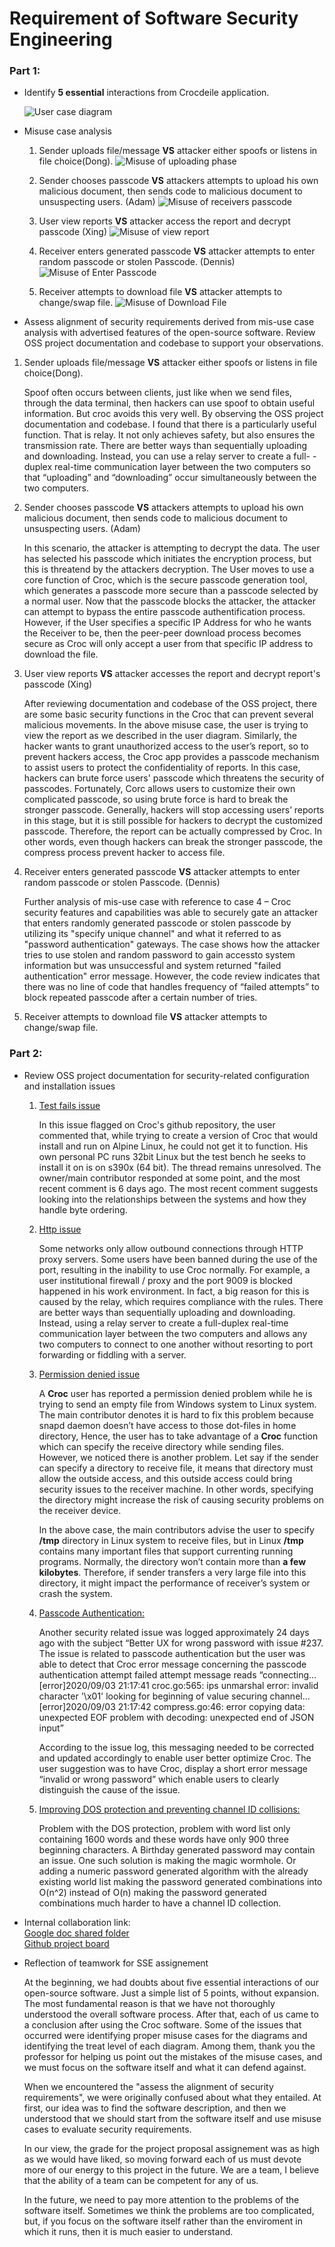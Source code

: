 # Requirement of Software Security Engineering

### Part 1: 
* Identify **5 essential** interactions from Crocdeile application.

  ![User case diagram](image/Userdiagram.png)

* Misuse case analysis
  1. Sender uploads file/message **VS** attacker either spoofs or listens in file choice(Dong).
  ![Misuse of uploading phase](image/MisUseCase1.png)
  
  2. Sender chooses passcode **VS** attackers attempts to upload his own malicious document, then sends code to malicious document to unsuspecting users. (Adam)
  ![Misuse of receivers passcode](image/MisUseCase2F.png)
  
  3. User view reports **VS** attacker access the report and decrypt passcode (Xing)
  ![Misuse of view report](image/MisUseCase3.png)
 
  4. Receiver enters generated passcode **VS** attacker attempts to enter random passcode or stolen Passcode. (Dennis)
  ![Misuse of Enter Passcode](image/MisuseCase4F.png)
  
  5. Receiver attempts to download file **VS** attacker attempts to change/swap file.
  ![Misuse of Download File](image/MisUseCase5F.png)

* Assess alignment of security requirements derived from mis-use case analysis with advertised features of the open-source software. Review OSS project documentation and         codebase to support your observations. 

1. Sender uploads file/message **VS** attacker either spoofs or listens in file choice(Dong).

   Spoof often occurs between clients, just like when we send files, through the data terminal, then hackers can use spoof to obtain useful information. But croc avoids 	    this very well. By observing the OSS project documentation and codebase. I found that there is a particularly useful function. That is relay. It not only achieves 		    safety, but also ensures the transmission rate. There are better ways than sequentially uploading and downloading. Instead, you can use a relay server to create a full-        -duplex real-time communication layer between the two computers so that “uploading” and “downloading” occur simultaneously between the two computers.
 
2. Sender chooses passcode **VS** attackers attempts to upload his own malicious document, then sends code to malicious document to unsuspecting users. (Adam)
	
   In this scenario, the attacker is attempting to decrypt the data.  The user has selected his passcode which initiates the encryption process, but this is threatend by the      attackers decryption.  The User moves to use a core function of Croc, which is the secure passcode generation tool, which generates a passcode more secure than a passcode      selected by a normal user.  Now that the passcode blocks the attacker, the attacker can attempt to bypass the entire passcode authentification process.  However, if the User    specifies a specific IP Address for who he wants the Receiver to be, then the peer-peer download process becomes secure as Croc will only accept a user from that specific IP    address to download the file.  

3. User view reports **VS** attacker accesses the report and decrypt report's passcode (Xing)

   After reviewing documentation and codebase of the OSS project, there are some basic security functions in the Croc that can prevent several malicious movements. In the 	    above misuse case, the user is trying to view the report as we described in the user diagram. Similarly, the hacker wants to grant unauthorized access to the user’s 	    report, so to prevent hackers access, the Croc app provides a passcode mechanism to assist users to protect the confidentiality of reports. In this case, hackers can 	    brute force users' passcode which threatens the security of passcodes. Fortunately, Corc allows users to customize their own complicated passcode, so using brute force is      hard to break the stronger passcode. Generally, hackers will stop accessing users’ reports in this stage, but it is still possible for hackers to decrypt the customized        passcode. Therefore, the report can be actually compressed by Croc. In other words, even though hackers can break the stronger passcode, the compress process prevent hacker    to access file.
  
4. Receiver enters generated passcode **VS** attacker attempts to enter random passcode or stolen Passcode. (Dennis)

	Further analysis of mis-use case with reference to case 4 – Croc security features and capabilities was able to securely gate an attacker that enters randomly generated passcode or stolen passcode by utilizing its "specify unique channel" and what it referred to as "password authentication" gateways. The case shows how the attacker tries to use stolen and random password to gain accessto system information but was unsuccessful and system returned "failed authentication" error message. However, the code review indicates that there was no line of code that handles frequency of “failed attempts” to block repeated passcode after a certain number of tries. 

5. Receiver attempts to download file **VS** attacker attempts to change/swap file.


### Part 2: 
* Review OSS project documentation for security-related configuration and installation issues

	1. [Test fails issue](https://github.com/schollz/croc/issues/218)
	
	   In this issue flagged on Croc's github repository, the user commented that, while trying to create a version of Croc that would install and run on Alpine Linux, 
	   he could not get it to function.  His own personal PC runs 32bit Linux but the test bench he seeks to install it on is on s390x (64 bit). The thread remains 		   unresolved. The owner/main contributor responded at some point, and the most recent comment is 6 days ago.  The most recent comment suggests looking into the 		   relationships between the systems and how they handle byte ordering.
	
	2. [Http issue](https://github.com/schollz/croc/issues/270)
	
	   Some networks only allow outbound connections through HTTP proxy servers. Some users have been banned during the use of the port, resulting in the inability to use 		   Croc normally. For example, a user institutional firewall / proxy and the port 9009 is blocked happened in his work environment. In fact, a big reason for this is 	 	    caused by the relay, which requires compliance with the rules. There are better ways than sequentially uploading and downloading. Instead, using a relay server to 	  	     create a full-duplex real-time communication layer between the two computers and allows any two computers to connect to one another without resorting to port 	   	      forwarding or fiddling with a server.
	
	3. [Permission denied issue](https://github.com/schollz/croc/issues/275)
	   
	   A **Croc** user has reported a permission denied problem while he is trying to send an empty file from Windows system to Linux system. The main contributor denotes              it is hard to fix this problem because snapd daemon doesn’t have access to those dot-files in home directory, Hence, the user has to take advantage of a **Croc**                function which can specify the receive directory while sending files. However, we noticed there is another problem. Let say if the sender can specify a directory to            receive file, it means that directory must allow the outside access, and this outside access could bring security issues to the receiver machine. In other words,                specifying the directory might increase the risk of causing security problems on the receiver device.   
	   
	   In the above case, the main contributors advise the user to specify **/tmp** directory in Linux system to receive files, but in Linux **/tmp** contains many                    important files that support currenting running programs. Normally, the directory won’t contain more than **a few kilobytes**. Therefore, if sender transfers a very            large file into this directory, it might impact the performance of receiver’s system or crash the system.

	
	4. [Passcode Authentication:](https://github.com/schollz/croc/issues/237#) 
	
	   Another security related issue was logged approximately 24 days ago with the subject “Better UX for wrong password with issue #237. The issue is related to passcode 	   authentication but the user was able to detect that Croc error message concerning the passcode authentication attempt failed attempt message reads “connecting...                [error]2020/09/03 21:17:41 croc.go:565: ips unmarshal error: invalid character '\x01' looking for beginning of value securing channel...[error]2020/09/03 21:17:42 		   compress.go:46: error copying data: unexpected EOF problem with decoding: unexpected end of JSON input”
	   
	   According to the issue log, this messaging needed to be corrected and updated accordingly to enable user better optimize Croc. The user suggestion was to have Croc,
	   display a short error message “invalid or wrong password” which enable users to clearly distinguish the cause of the issue.

	
	5. [Improving DOS protection and preventing channel ID collisions:](https://github.com/schollz/croc/issues/261)
	
	   Problem with the DOS protection, problem with word list only containing 1600 words and these words have only 900 three beginning characters. A Birthday generated                password may contain an issue. One such solution is making the magic wormhole. Or adding a numeric password generated algorithm with the already existing world list            making the password generated combinations into O(n^2)  instead of O(n) making the password generated combinations much harder to have a channel ID collection. 

* Internal collaboration link:  
  [Google doc shared folder](https://drive.google.com/drive/folders/1KaGGMMrWPBGJOGmv-B71ekzhYPtE84PG)  
  [Github project board](https://github.com/ZexiXin/CYBR8420/projects/1)


* Reflection of teamwork for SSE assignement

  At the beginning, we had doubts about five essential interactions of our open-source software. Just a simple list of 5 points, without expansion. 
  The most fundamental reason is that we have not thoroughly understood the overall software process. After that, each of us came to a conclusion after using the Croc software.
  Some of the issues that occurred were identifying proper misuse cases for the diagrams and identifying the treat level of each diagram. 
  Among them, thank you the professor for helping us point out the mistakes of the misuse cases, and we must focus on the software itself and what it can defend against.

  When we encountered the "assess the alignment of security requirements", we were originally confused about what they entailed. At first, our idea was to find the software 	   description, 
  and then we understood that we should start from the software itself and use misuse cases to evaluate security requirements.
  
  
  In our view, the grade for the project proposal assignement was as high as we would have liked, so moving forward each of us must devote more of our energy to this project in   the future. 
  We are a team, I believe that the ability of a team can be competent for any of us.

  In the future, we need to pay more attention to the problems of the software itself. Sometimes we think the problems are too complicated, but, if you focus on the software 	   itself rather than the enviroment in which it runs, then it is much easier to understand.
